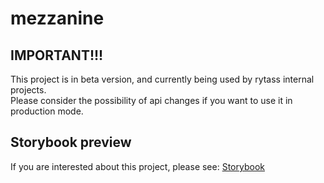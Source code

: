 # mezzanine

## IMPORTANT!!!

This project is in beta version, and currently being used by rytass internal projects. <br />
Please consider the possibility of api changes if you want to use it in production mode.

## Storybook preview

If you are interested about this project, please see: [Storybook](https://www.chromatic.com/library?appId=6088f509c9dfa500212770cf)
